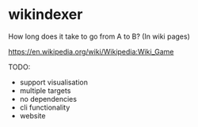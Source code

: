# wikindexer

How long does it take to go from A to B? (In wiki pages)  
  
<https://en.wikipedia.org/wiki/Wikipedia:Wiki_Game>  

TODO:

- support visualisation
- multiple targets
- no dependencies
- cli functionality
- website

